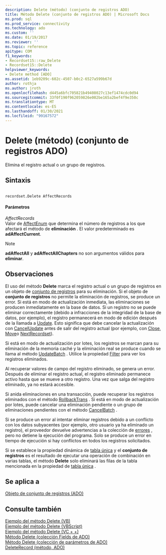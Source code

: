 ```yaml
---
description: Delete (método) (conjunto de registros ADO)
title: Método Delete (conjunto de registros ADO) | Microsoft Docs
ms.prod: sql
ms.prod_service: connectivity
ms.technology: ado
ms.custom: ''
ms.date: 01/19/2017
ms.reviewer: ''
ms.topic: reference
apitype: COM
f1_keywords:
- Recordset15::raw_Delete
- Recordset15::Delete
helpviewer_keywords:
- Delete method [ADO]
ms.assetid: 1eb9209c-602c-4507-b0c2-6527a599b67d
author: rothja
ms.author: jroth
ms.openlocfilehash: d445a6bfc705821b49408027c13ef1474cdc0d94
ms.sourcegitcommit: 33f0f190f962059826e002be165a2bef4f9e350c
ms.translationtype: MT
ms.contentlocale: es-ES
ms.lasthandoff: 01/30/2021
ms.locfileid: "99167572"
---
```

# <a name="delete-method-ado-recordset"></a>Delete (método) (conjunto de registros ADO)
Elimina el registro actual o un grupo de registros.  
  
## <a name="syntax"></a>Sintaxis  
  
```  
  
recordset.Delete AffectRecords  
```  
  
#### <a name="parameters"></a>Parámetros  
 *AffectRecords*  
 Valor de [AffectEnum](../../../ado/reference/ado-api/affectenum.md) que determina el número de registros a los que afectará el método de **eliminación** . El valor predeterminado es **adAffectCurrent**.  
  
> [!NOTE]
>  **adAffectAll** y **adAffectAllChapters** no son argumentos válidos para **eliminar**.  
  
## <a name="remarks"></a>Observaciones  
 El uso del método **Delete** marca el registro actual o un grupo de registros en un objeto de [conjunto de registros](../../../ado/reference/ado-api/recordset-object-ado.md) para su eliminación. Si el objeto de **conjunto de registros** no permite la eliminación de registros, se produce un error. Si está en modo de actualización inmediata, las eliminaciones se producen inmediatamente en la base de datos. Si un registro no se puede eliminar correctamente (debido a infracciones de la integridad de la base de datos, por ejemplo), el registro permanecerá en modo de edición después de la llamada a [Update](../../../ado/reference/ado-api/update-method.md). Esto significa que debe cancelar la actualización con [CancelUpdate](../../../ado/reference/ado-api/cancelupdate-method-ado.md) antes de salir del registro actual (por ejemplo, con [Close](../../../ado/reference/ado-api/close-method-ado.md), [Move](../../../ado/reference/ado-api/move-method-ado.md)o [NextRecordset](../../../ado/reference/ado-api/nextrecordset-method-ado.md)).  
  
 Si está en modo de actualización por lotes, los registros se marcan para su eliminación de la memoria caché y la eliminación real se produce cuando se llama al método [UpdateBatch](../../../ado/reference/ado-api/updatebatch-method.md) . Utilice la propiedad [Filter](../../../ado/reference/ado-api/filter-property.md) para ver los registros eliminados.  
  
 Al recuperar valores de campo del registro eliminado, se genera un error. Después de eliminar el registro actual, el registro eliminado permanece activo hasta que se mueve a otro registro. Una vez que salga del registro eliminado, ya no estará accesible.  
  
 Si anida eliminaciones en una transacción, puede recuperar los registros eliminados con el método [RollbackTrans](../../../ado/reference/ado-api/begintrans-committrans-and-rollbacktrans-methods-ado.md) . Si está en modo de actualización por lotes, puede cancelar una eliminación pendiente o un grupo de eliminaciones pendientes con el método [CancelBatch](../../../ado/reference/ado-api/cancelbatch-method-ado.md) .  
  
 Si se produce un error al intentar eliminar registros debido a un conflicto con los datos subyacentes (por ejemplo, otro usuario ya ha eliminado un registro), el proveedor devuelve advertencias a la colección de [errores](../../../ado/reference/ado-api/errors-collection-ado.md) , pero no detiene la ejecución del programa. Solo se produce un error en tiempo de ejecución si hay conflictos en todos los registros solicitados.  
  
 Si se establece la propiedad dinámica de [tabla única](../../../ado/reference/ado-api/unique-table-unique-schema-unique-catalog-properties-dynamic-ado.md) y el **conjunto de registros** es el resultado de ejecutar una operación de combinación en varias tablas, el método **Delete** solo eliminará las filas de la tabla mencionada en la propiedad de [tabla única](../../../ado/reference/ado-api/unique-table-unique-schema-unique-catalog-properties-dynamic-ado.md) .  
  
## <a name="applies-to"></a>Se aplica a  
 [Objeto de conjunto de registros (ADO)](../../../ado/reference/ado-api/recordset-object-ado.md)  
  
## <a name="see-also"></a>Consulte también  
 [Ejemplo del método Delete (VB)](../../../ado/reference/ado-api/delete-method-example-vb.md)   
 [Ejemplo del método Delete (VBScript)](../../../ado/reference/ado-api/delete-method-example-vbscript.md)   
 [Ejemplo del método Delete (VC + +)](../../../ado/reference/ado-api/delete-method-example-vc.md)   
 [Método Delete (colección Fields de ADO)](../../../ado/reference/ado-api/delete-method-ado-fields-collection.md)   
 [Método Delete (colección de parámetros de ADO)](../../../ado/reference/ado-api/delete-method-ado-parameters-collection.md)   
 [DeleteRecord (método, ADO)](../../../ado/reference/ado-api/deleterecord-method-ado.md)

